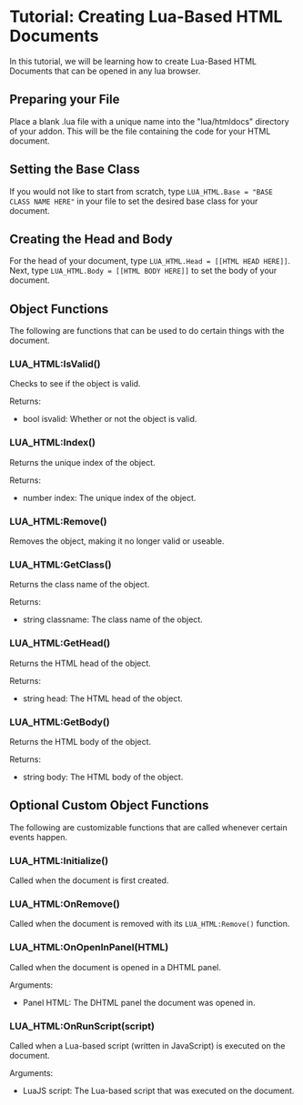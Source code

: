 # Tutorial: Creating Lua-Based HTML Documents

In this tutorial, we will be learning how to create Lua-Based HTML Documents that can be opened in any lua browser.

## Preparing your File

Place a blank .lua file with a unique name into the "lua/htmldocs" directory of your addon. This will be the file containing the code for your HTML document.

## Setting the Base Class

If you would not like to start from scratch, type `LUA_HTML.Base = "BASE CLASS NAME HERE"` in your file to set the desired base class for your document.

## Creating the Head and Body

For the head of your document, type `LUA_HTML.Head = [[HTML HEAD HERE]]`.
Next, type `LUA_HTML.Body = [[HTML BODY HERE]]` to set the body of your document.

## Object Functions

The following are functions that can be used to do certain things with the document.

### LUA_HTML:IsValid()

Checks to see if the object is valid.

Returns:

- bool isvalid: Whether or not the object is valid.

### LUA_HTML:Index()

Returns the unique index of the object.

Returns:

- number index: The unique index of the object.

### LUA_HTML:Remove()

Removes the object, making it no longer valid or useable.

### LUA_HTML:GetClass()

Returns the class name of the object.

Returns:

- string classname: The class name of the object.

### LUA_HTML:GetHead()

Returns the HTML head of the object.

Returns:

- string head: The HTML head of the object.

### LUA_HTML:GetBody()

Returns the HTML body of the object.

Returns:

- string body: The HTML body of the object.

## Optional Custom Object Functions

The following are customizable functions that are called whenever certain events happen.

### LUA_HTML:Initialize()

Called when the document is first created.

### LUA_HTML:OnRemove()

Called when the document is removed with its `LUA_HTML:Remove()` function.

### LUA_HTML:OnOpenInPanel(HTML)

Called when the document is opened in a DHTML panel.

Arguments:

- Panel HTML: The DHTML panel the document was opened in.

### LUA_HTML:OnRunScript(script)

Called when a Lua-based script (written in JavaScript) is executed on the document.

Arguments:

- LuaJS script: The Lua-based script that was executed on the document.
